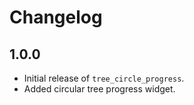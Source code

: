 # Changelog

## 1.0.0
- Initial release of `tree_circle_progress`.
- Added circular tree progress widget.
